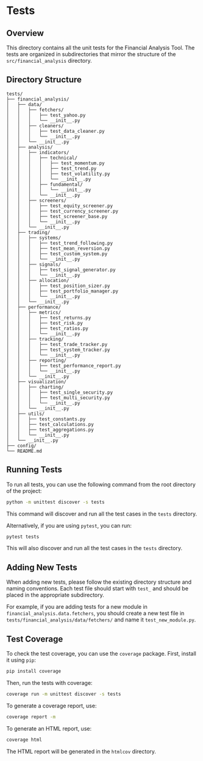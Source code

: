 # Tests

## Overview

This directory contains all the unit tests for the Financial Analysis Tool. The tests are organized in subdirectories that mirror the structure of the `src/financial_analysis` directory.

## Directory Structure

```
tests/
├── financial_analysis/
│   ├── data/
│   │   ├── fetchers/
│   │   │   ├── test_yahoo.py
│   │   │   └── __init__.py
│   │   ├── cleaners/
│   │   │   ├── test_data_cleaner.py
│   │   │   └── __init__.py
│   │   └── __init__.py
│   ├── analysis/
│   │   ├── indicators/
│   │   │   ├── technical/
│   │   │   │   ├── test_momentum.py
│   │   │   │   ├── test_trend.py
│   │   │   │   ├── test_volatility.py
│   │   │   │   └── __init__.py
│   │   │   ├── fundamental/
│   │   │   │   └── __init__.py
│   │   │   └── __init__.py
│   │   ├── screeners/
│   │   │   ├── test_equity_screener.py
│   │   │   ├── test_currency_screener.py
│   │   │   ├── test_screener_base.py
│   │   │   └── __init__.py
│   │   └── __init__.py
│   ├── trading/
│   │   ├── systems/
│   │   │   ├── test_trend_following.py
│   │   │   ├── test_mean_reversion.py
│   │   │   ├── test_custom_system.py
│   │   │   └── __init__.py
│   │   ├── signals/
│   │   │   ├── test_signal_generator.py
│   │   │   └── __init__.py
│   │   ├── allocation/
│   │   │   ├── test_position_sizer.py
│   │   │   ├── test_portfolio_manager.py
│   │   │   └── __init__.py
│   │   └── __init__.py
│   ├── performance/
│   │   ├── metrics/
│   │   │   ├── test_returns.py
│   │   │   ├── test_risk.py
│   │   │   ├── test_ratios.py
│   │   │   └── __init__.py
│   │   ├── tracking/
│   │   │   ├── test_trade_tracker.py
│   │   │   ├── test_system_tracker.py
│   │   │   └── __init__.py
│   │   ├── reporting/
│   │   │   ├── test_performance_report.py
│   │   │   └── __init__.py
│   │   └── __init__.py
│   ├── visualization/
│   │   ├── charting/
│   │   │   ├── test_single_security.py
│   │   │   ├── test_multi_security.py
│   │   │   └── __init__.py
│   │   └── __init__.py
│   ├── utils/
│   │   ├── test_constants.py
│   │   ├── test_calculations.py
│   │   ├── test_aggregations.py
│   │   └── __init__.py
│   └── __init__.py
├── config/
└── README.md
```

## Running Tests

To run all tests, you can use the following command from the root directory of the project:

```bash
python -m unittest discover -s tests
```

This command will discover and run all the test cases in the `tests` directory.

Alternatively, if you are using `pytest`, you can run:

```bash
pytest tests
```

This will also discover and run all the test cases in the `tests` directory.

## Adding New Tests

When adding new tests, please follow the existing directory structure and naming conventions. Each test file should start with `test_` and should be placed in the appropriate subdirectory.

For example, if you are adding tests for a new module in `financial_analysis.data.fetchers`, you should create a new test file in `tests/financial_analysis/data/fetchers/` and name it `test_new_module.py`.

## Test Coverage

To check the test coverage, you can use the `coverage` package. First, install it using `pip`:

```bash
pip install coverage
```

Then, run the tests with coverage:

```bash
coverage run -m unittest discover -s tests
```

To generate a coverage report, use:

```bash
coverage report -m
```

To generate an HTML report, use:

```bash
coverage html
```

The HTML report will be generated in the `htmlcov` directory.
